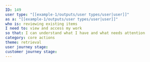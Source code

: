 ```yaml
---
ID: 149
user type: "[[example-1/outputs/user types/user|user]]"
as a: "[[example-1/outputs/user types/user|user]]"
who is: reviewing existing items
I need to: view and access my work
so that: I can understand what I have and what needs attention
category: core actions
theme: retrieval
user journey stage:
customer journey stage:
---
```

